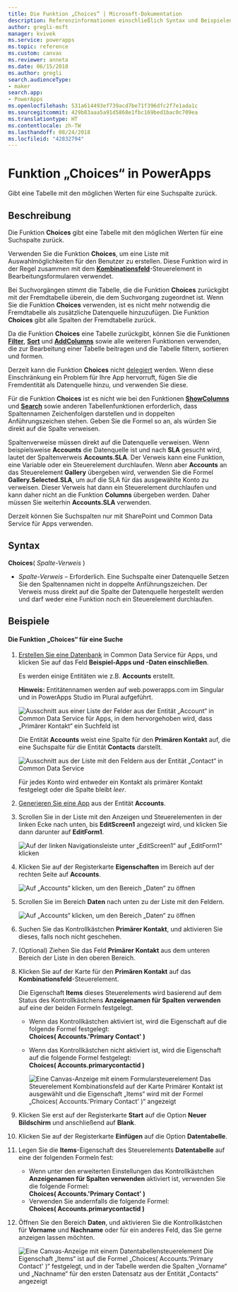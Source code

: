 ```yaml
---
title: Die Funktion „Choices“ | Microsoft-Dokumentation
description: Referenzinformationen einschließlich Syntax und Beispielen für die Funktion „Choices“ in PowerApps
author: gregli-msft
manager: kvivek
ms.service: powerapps
ms.topic: reference
ms.custom: canvas
ms.reviewer: anneta
ms.date: 06/15/2018
ms.author: gregli
search.audienceType:
- maker
search.app:
- PowerApps
ms.openlocfilehash: 531a614493ef739acd7be71f396dfc2f7e1ada1c
ms.sourcegitcommit: 429b83aaa5a91d5868e1fbc169bed1bac0c709ea
ms.translationtype: HT
ms.contentlocale: zh-TW
ms.lasthandoff: 08/24/2018
ms.locfileid: "42832794"
---
```

# <a name="choices-function-in-powerapps"></a>Funktion „Choices“ in PowerApps
Gibt eine Tabelle mit den möglichen Werten für eine Suchspalte zurück.

## <a name="description"></a>Beschreibung
Die Funktion **Choices** gibt eine Tabelle mit den möglichen Werten für eine Suchspalte zurück.  

Verwenden Sie die Funktion **Choices**, um eine Liste mit Auswahlmöglichkeiten für den Benutzer zu erstellen. Diese Funktion wird in der Regel zusammen mit dem [**Kombinationsfeld**](../controls/control-combo-box.md)-Steuerelement in Bearbeitungsformularen verwendet.

Bei Suchvorgängen stimmt die Tabelle, die die Funktion **Choices** zurückgibt mit der Fremdtabelle überein, die dem Suchvorgang zugeordnet ist. Wenn Sie die Funktion **Choices** verwenden, ist es nicht mehr notwendig die Fremdtabelle als zusätzliche Datenquelle hinzuzufügen. Die Funktion **Choices** gibt alle Spalten der Fremdtabelle zurück.

Da die Funktion **Choices** eine Tabelle zurückgibt, können Sie die Funktionen [**Filter**](function-filter-lookup.md), [**Sort**](function-sort.md) und [**AddColumns**](function-table-shaping.md) sowie alle weiteren Funktionen verwenden, die zur Bearbeitung einer Tabelle beitragen und die Tabelle filtern, sortieren und formen. 

Derzeit kann die Funktion **Choices** nicht [delegiert](../delegation-overview.md) werden. Wenn diese Einschränkung ein Problem für Ihre App hervorruft, fügen Sie die Fremdentität als Datenquelle hinzu, und verwenden Sie diese. 

Für die Funktion **Choices** ist es nicht wie bei den Funktionen [**ShowColumns**](function-table-shaping.md) und [**Search**](function-filter-lookup.md) sowie anderen Tabellenfunktionen erforderlich, dass Spaltennamen Zeichenfolgen darstellen und in doppelten Anführungszeichen stehen. Geben Sie die Formel so an, als würden Sie direkt auf die Spalte verweisen.

Spaltenverweise müssen direkt auf die Datenquelle verweisen. Wenn beispielsweise **Accounts** die Datenquelle ist und nach **SLA** gesucht wird, lautet der Spaltenverweis **Accounts.SLA**. Der Verweis kann eine Funktion, eine Variable oder ein Steuerelement durchlaufen. Wenn aber **Accounts** an das Steuerelement **Gallery** übergeben wird, verwenden Sie die Formel **Gallery.Selected.SLA**, um auf die SLA für das ausgewählte Konto zu verweisen. Dieser Verweis hat dann ein Steuerelement durchlaufen und kann daher nicht an die Funktion **Columns** übergeben werden. Daher müssen Sie weiterhin **Accounts.SLA** verwenden.

Derzeit können Sie Suchspalten nur mit SharePoint und Common Data Service für Apps verwenden.

## <a name="syntax"></a>Syntax
**Choices**( *Spalte-Verweis* )

* *Spalte-Verweis* – Erforderlich.  Eine Suchspalte einer Datenquelle Setzen Sie den Spaltennamen nicht in doppelte Anführungszeichen. Der Verweis muss direkt auf die Spalte der Datenquelle hergestellt werden und darf weder eine Funktion noch ein Steuerelement durchlaufen.

## <a name="examples"></a>Beispiele

#### <a name="choices-for-a-lookup"></a>Die Funktion „Choices“ für eine Suche

1. [Erstellen Sie eine Datenbank](../../../administrator/create-database.md) in Common Data Service für Apps, und klicken Sie auf das Feld **Beispiel-Apps und -Daten einschließen**.

    Es werden einige Entitäten wie z.B. **Accounts** erstellt.

    **Hinweis:** Entitätennamen werden auf web.powerapps.com im Singular und in PowerApps Studio im Plural aufgeführt.

    ![Ausschnitt aus einer Liste der Felder aus der Entität „Account“ in Common Data Service für Apps, in dem hervorgehoben wird, dass „Primärer Kontakt“ ein Suchfeld ist](media/function-choices/entity-account.png)

    Die Entität **Accounts** weist eine Spalte für den **Primären Kontakt** auf, die eine Suchspalte für die Entität **Contacts** darstellt.  

    ![Ausschnitt aus der Liste mit den Feldern aus der Entität „Contact“ in Common Data Service](media/function-choices/entity-contact.png)

    Für jedes Konto wird entweder ein Kontakt als primärer Kontakt festgelegt oder die Spalte bleibt *leer*.

2. [Generieren Sie eine App](../data-platform-create-app.md) aus der Entität **Accounts**.

3. Scrollen Sie in der Liste mit den Anzeigen und Steuerelementen in der linken Ecke nach unten, bis **EditScreen1** angezeigt wird, und klicken Sie dann darunter auf **EditForm1**.

    ![Auf der linken Navigationsleiste unter „EditScreen1“ auf „EditForm1“ klicken](media/function-choices/select-editform.png)

4. Klicken Sie auf der Registerkarte **Eigenschaften** im Bereich auf der rechten Seite auf **Accounts**.

    ![Auf „Accounts“ klicken, um den Bereich „Daten“ zu öffnen](media/function-choices/open-data-pane.png)

5. Scrollen Sie im Bereich **Daten** nach unten zu der Liste mit den Feldern.

    ![Auf „Accounts“ klicken, um den Bereich „Daten“ zu öffnen](media/function-choices/field-list.png)

6. Suchen Sie das Kontrollkästchen **Primärer Kontakt**, und aktivieren Sie dieses, falls noch nicht geschehen.

7. (Optional) Ziehen Sie das Feld **Primärer Kontakt** aus dem unteren Bereich der Liste in den oberen Bereich.

8. Klicken Sie auf der Karte für den **Primären Kontakt** auf das **Kombinationsfeld**-Steuerelement.

    Die Eigenschaft **Items** dieses Steuerelements wird basierend auf dem Status des Kontrollkästchens **Anzeigenamen für Spalten verwenden** auf eine der beiden Formeln festgelegt.

   - Wenn das Kontrollkästchen aktiviert ist, wird die Eigenschaft auf die folgende Formel festgelegt:<br>**Choices( Accounts.'Primary Contact' )**
   - Wenn das Kontrollkästchen nicht aktiviert ist, wird die Eigenschaft auf die folgende Formel festgelegt:<br>**Choices( Accounts.primarycontactid )**

     ![Eine Canvas-Anzeige mit einem Formularsteuerelement Das Steuerelement **Kombinationsfeld** auf der Karte **Primärer Kontakt** ist ausgewählt und die Eigenschaft „Items“ wird mit der Formel „Choices( Accounts.'Primary Contact' )“ angezeigt](media/function-choices/accounts-primary-contact.png)

9. Klicken Sie erst auf der Registerkarte **Start** auf die Option **Neuer Bildschirm** und anschließend auf **Blank**.

10. Klicken Sie auf der Registerkarte **Einfügen** auf die Option **Datentabelle**.

11. Legen Sie die **Items**-Eigenschaft des Steuerelements **Datentabelle** auf eine der folgenden Formeln fest:

     - Wenn unter den erweiterten Einstellungen das Kontrollkästchen **Anzeigenamen für Spalten verwenden** aktiviert ist, verwenden Sie die folgende Formel:<br>**Choices( Accounts.'Primary Contact' )**
     - Verwenden Sie andernfalls die folgende Formel:<br>**Choices( Accounts.primarycontactid )**

12. Öffnen Sie den Bereich **Daten**, und aktivieren Sie die Kontrollkästchen für **Vorname** und **Nachname** oder für ein anderes Feld, das Sie gerne anzeigen lassen möchten.

     ![Eine Canvas-Anzeige mit einem Datentabellensteuerelement Die Eigenschaft „Items“ ist auf die Formel „Choices( Accounts.'Primary Contact' )“ festgelegt, und in der Tabelle werden die Spalten „Vorname“ und „Nachname“ für den ersten Datensatz aus der Entität „Contacts“ angezeigt](media/function-choices/full-accounts-pc.png)
